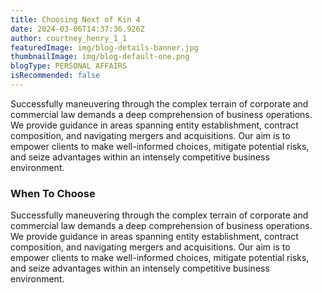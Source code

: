 ```yaml
---
title: Choosing Next of Kin 4
date: 2024-03-06T14:37:36.926Z
author: courtney_henry_1_1
featuredImage: img/blog-details-banner.jpg
thumbnailImage: img/blog-default-one.png
blogType: PERSONAL AFFAIRS
isRecommended: false
---
```

Successfully maneuvering through the complex terrain of corporate and commercial law demands a deep comprehension of business operations. We provide guidance in areas spanning entity establishment, contract composition, and navigating mergers and acquisitions. Our aim is to empower clients to make well-informed choices, mitigate potential risks, and seize advantages within an intensely competitive business environment.

### When To Choose

Successfully maneuvering through the complex terrain of corporate and commercial law demands a deep comprehension of business operations. We provide guidance in areas spanning entity establishment, contract composition, and navigating mergers and acquisitions. Our aim is to empower clients to make well-informed choices, mitigate potential risks, and seize advantages within an intensely competitive business environment.
